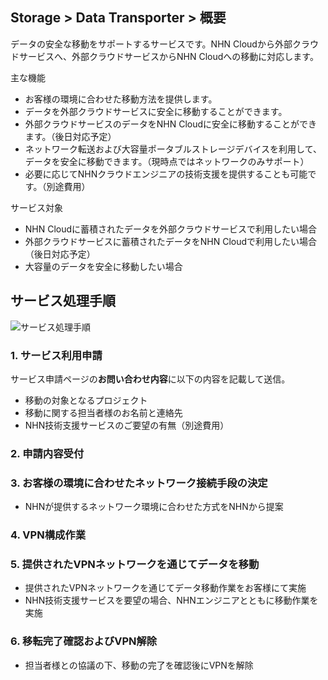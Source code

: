 ## Storage > Data Transporter > 概要

データの安全な移動をサポートするサービスです。NHN Cloudから外部クラウドサービスへ、外部クラウドサービスからNHN Cloudへの移動に対応します。

主な機能

* お客様の環境に合わせた移動方法を提供します。
* データを外部クラウドサービスに安全に移動することができます。
* 外部クラウドサービスのデータをNHN Cloudに安全に移動することができます。（後日対応予定）
* ネットワーク転送および大容量ポータブルストレージデバイスを利用して、データを安全に移動できます。（現時点ではネットワークのみサポート）
* 必要に応じてNHNクラウドエンジニアの技術支援を提供することも可能です。（別途費用）

サービス対象

* NHN Cloudに蓄積されたデータを外部クラウドサービスで利用したい場合
* 外部クラウドサービスに蓄積されたデータをNHN Cloudで利用したい場合（後日対応予定）
* 大容量のデータを安全に移動したい場合

## サービス処理手順

![サービス処理手順](http://static.toastoven.net/prod_datatransporter/data-transporter-process-ja.png)

### 1. サービス利用申請

サービス申請ページの**お問い合わせ内容**に以下の内容を記載して送信。

* 移動の対象となるプロジェクト
* 移動に関する担当者様のお名前と連絡先
* NHN技術支援サービスのご要望の有無（別途費用）

### 2. 申請内容受付

### 3. お客様の環境に合わせたネットワーク接続手段の決定
* NHNが提供するネットワーク環境に合わせた方式をNHNから提案

### 4. VPN構成作業

### 5. 提供されたVPNネットワークを通じてデータを移動
* 提供されたVPNネットワークを通じてデータ移動作業をお客様にて実施
* NHN技術支援サービスを要望の場合、NHNエンジニアとともに移動作業を実施

### 6. 移転完了確認およびVPN解除
* 担当者様との協議の下、移動の完了を確認後にVPNを解除
